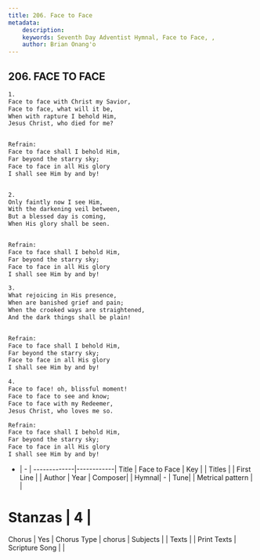 ```yaml
---
title: 206. Face to Face
metadata:
    description: 
    keywords: Seventh Day Adventist Hymnal, Face to Face, , 
    author: Brian Onang'o
---
```



## 206. FACE TO FACE

```txt
1.
Face to face with Christ my Savior,
Face to face, what will it be,
When with rapture I behold Him,
Jesus Christ, who died for me?


Refrain:
Face to face shall I behold Him,
Far beyond the starry sky;
Face to face in all His glory
I shall see Him by and by!


2.
Only faintly now I see Him,
With the darkening veil between,
But a blessed day is coming,
When His glory shall be seen.


Refrain:
Face to face shall I behold Him,
Far beyond the starry sky;
Face to face in all His glory
I shall see Him by and by!

3.
What rejoicing in His presence,
When are banished grief and pain;
When the crooked ways are straightened,
And the dark things shall be plain!


Refrain:
Face to face shall I behold Him,
Far beyond the starry sky;
Face to face in all His glory
I shall see Him by and by!

4.
Face to face! oh, blissful moment!
Face to face to see and know;
Face to face with my Redeemer,
Jesus Christ, who loves me so.

Refrain:
Face to face shall I behold Him,
Far beyond the starry sky;
Face to face in all His glory
I shall see Him by and by!

```

- |   -  |
-------------|------------|
Title | Face to Face |
Key |  |
Titles |  |
First Line |  |
Author | 
Year | 
Composer|  |
Hymnal|  - |
Tune|  |
Metrical pattern | |
# Stanzas | 4 |
Chorus | Yes |
Chorus Type | chorus |
Subjects |  |
Texts |  |
Print Texts | 
Scripture Song |  |
  
